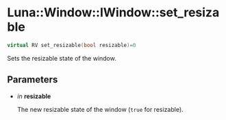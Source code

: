 # Luna::Window::IWindow::set_resizable

```c++
virtual RV set_resizable(bool resizable)=0
```

Sets the resizable state of the window. 



## Parameters
* *in* **resizable**

    The new resizable state of the window (`true` for resizable). 

